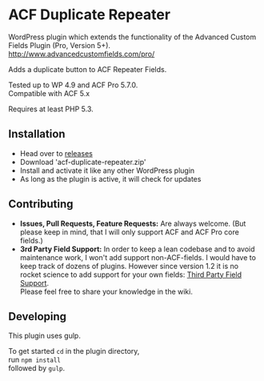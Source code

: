 ACF Duplicate Repeater
======================

WordPress plugin which extends the functionality of the Advanced Custom Fields Plugin (Pro, Version 5+).  
http://www.advancedcustomfields.com/pro/

Adds a duplicate button to ACF Repeater Fields.

Tested up to WP 4.9 and ACF Pro 5.7.0.  
Compatible with ACF 5.x

Requires at least PHP 5.3.


Installation
------------
 - Head over to [releases](../../releases)
 - Download 'acf-duplicate-repeater.zip'
 - Install and activate it like any other WordPress plugin
 - As long as the plugin is active, it will check for updates


Contributing
------------
 - **Issues, Pull Requests, Feature Requests:** Are always welcome. (But please keep in mind, that I will only support ACF and ACF Pro core fields.)
 - **3rd Party Field Support:** In order to keep a lean codebase and to avoid maintenance work, I won't add support non-ACF-fields. I would have to keep track of dozens of plugins. However since version 1.2 it is no rocket science to add support for your own fields: [Third Party Field Support](wiki/Third-Party-Fields).  
   Please feel free to share your knowledge in the wiki.


Developing
----------
This plugin uses gulp.

To get started `cd` in the plugin directory,  
run `npm install`  
followed by `gulp`.

